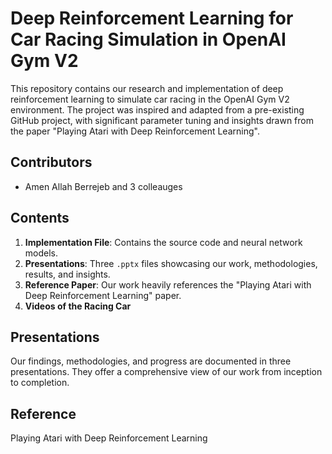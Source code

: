 # Deep Reinforcement Learning for Car Racing Simulation in OpenAI Gym V2

This repository contains our research and implementation of deep reinforcement learning to simulate car racing in the OpenAI Gym V2 environment. The project was inspired and adapted from a pre-existing GitHub project, with significant parameter tuning and insights drawn from the paper "Playing Atari with Deep Reinforcement Learning".

## Contributors

- Amen Allah Berrejeb and 3 colleauges

## Contents

1. **Implementation File**: Contains the source code and neural network models.
2. **Presentations**: Three `.pptx` files showcasing our work, methodologies, results, and insights.
3. **Reference Paper**: Our work heavily references the "Playing Atari with Deep Reinforcement Learning" paper.
4. **Videos of the Racing Car**



## Presentations

Our findings, methodologies, and progress are documented in three presentations. They offer a comprehensive view of our work from inception to completion.



## Reference

Playing Atari with Deep Reinforcement Learning
